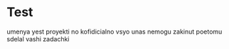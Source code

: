 # Test
  umenya yest proyekti no kofidicialno vsyo unas nemogu zakinut poetomu sdelal vashi zadachki 
  
  
